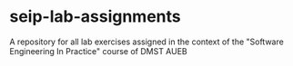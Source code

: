 # seip-lab-assignments
A repository for all lab exercises assigned in the context of the "Software Engineering In Practice" course of DMST AUEB

